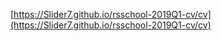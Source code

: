  [https://Slider7.github.io/rsschool-2019Q1-cv/cv](https://Slider7.github.io/rsschool-2019Q1-cv/cv)
